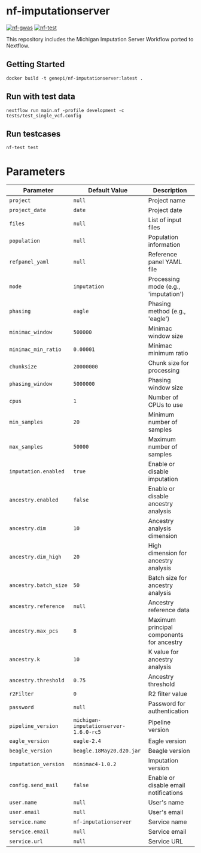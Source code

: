 # nf-imputationserver

[![nf-gwas](https://github.com/genepi/nf-imputationserver/actions/workflows/ci-tests.yml/badge.svg)](https://github.com/genepi/nf-imputationserver/actions/workflows/ci-tests.yml)
[![nf-test](https://img.shields.io/badge/tested_with-nf--test-337ab7.svg)](https://github.com/askimed/nf-test)

This repository includes the Michigan Imputation Server Workflow ported to Nextflow. 


## Getting Started

```
docker build -t genepi/nf-imputationserver:latest . 
```


## Run with test data

```
nextflow run main.nf -profile development -c tests/test_single_vcf.config
```


## Run testcases

```
nf-test test
```

# Parameters

| Parameter              | Default Value              | Description                                |
|------------------------|----------------------------|--------------------------------------------|
| `project`              | `null`                     | Project name                               |
| `project_date`         | `date`                     | Project date                               |
| `files`                | `null`                     | List of input files                        |
| `population`           | `null`                     | Population information                     |
| `refpanel_yaml`        | `null`                     | Reference panel YAML file                  |
| `mode`                 | `imputation`               | Processing mode (e.g., 'imputation')      |
| `phasing`              | `eagle`                    | Phasing method (e.g., 'eagle')            |
| `minimac_window`       | `500000`                   | Minimac window size                        |
| `minimac_min_ratio`    | `0.00001`                  | Minimac minimum ratio                      |
| `chunksize`            | `20000000`                 | Chunk size for processing                  |
| `phasing_window`       | `5000000`                  | Phasing window size                        |
| `cpus`                 | `1`                        | Number of CPUs to use                      |
| `min_samples`          | `20`                       | Minimum number of samples                 |
| `max_samples`          | `50000`                    | Maximum number of samples                 |
| `imputation.enabled`   | `true`                     | Enable or disable imputation               |
| `ancestry.enabled`     | `false`                    | Enable or disable ancestry analysis       |
| `ancestry.dim`         | `10`                       | Ancestry analysis dimension                |
| `ancestry.dim_high`    | `20`                       | High dimension for ancestry analysis       |
| `ancestry.batch_size`  | `50`                       | Batch size for ancestry analysis           |
| `ancestry.reference`   | `null`                     | Ancestry reference data                    |
| `ancestry.max_pcs`     | `8`                        | Maximum principal components for ancestry  |
| `ancestry.k`           | `10`                       | K value for ancestry analysis              |
| `ancestry.threshold`   | `0.75`                     | Ancestry threshold                         |
| `r2Filter`             | `0`                        | R2 filter value                            |
| `password`             | `null`                     | Password for authentication                 |
| `pipeline_version`     | `michigan-imputationserver-1.6.0-rc5` | Pipeline version                    |
| `eagle_version`        | `eagle-2.4`                | Eagle version                               |
| `beagle_version`       | `beagle.18May20.d20.jar`   | Beagle version                              |
| `imputation_version`   | `minimac4-1.0.2`           | Imputation version                          |
| `config.send_mail`     | `false`                    | Enable or disable email notifications     |
| `user.name`            | `null`                     | User's name                                |
| `user.email`           | `null`                     | User's email                               |
| `service.name`         | `nf-imputationserver`      | Service name                               |
| `service.email`        | `null`                     | Service email                              |
| `service.url`          | `null`                     | Service URL                                |
